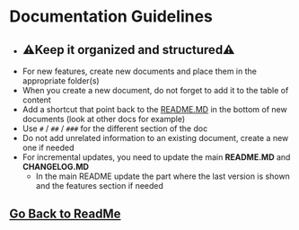 ﻿# Documentation Guidelines

- ## ⚠️Keep it organized and structured⚠️
 - For new features, create new documents and place them in the appropriate folder(s)
 - When you create a new document, do not forget to add it to the table of content
 - Add a shortcut that point back to the [README.MD](../../README.md) in the bottom of new documents (look at other docs for example)
 - Use `#` / `##` / `###` for the different section of the doc
 - Do not add unrelated information to an existing document, create a new one if needed
 - For incremental updates, you need to update the main **README.MD** and **CHANGELOG.MD** 
	 - In the main README update the part where the last version is shown and the features section if needed

##

## [Go Back to ReadMe](../../README.md)
